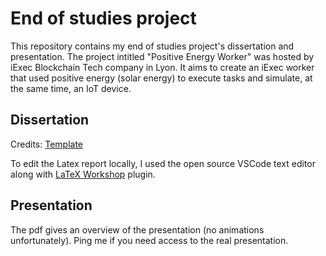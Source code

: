 # End of studies project

This repository contains my end of studies project's dissertation and presentation. The project intitled "Positive Energy Worker" was hosted
by iExec Blockchain Tech company in Lyon. It aims to create an iExec worker that used positive energy (solar energy) to execute tasks and simulate,
at the same time, an IoT device.


## Dissertation
Credits: [Template](https://www.overleaf.com/latex/templates/phd-thesis-template-for-cambridge-university-engineering-department-cued-latex-xelatex-and-lualatex-support-v2-dot-1/kgfqybfnqkdf#.W3vQSNj7RTY)

To edit the Latex report locally, I used the open source VSCode text editor along with [LaTeX Workshop](https://marketplace.visualstudio.com/items?itemName=James-Yu.latex-workshop) plugin.


## Presentation
The pdf gives an overview of the presentation (no animations unfortunately). Ping me if you need access to the real presentation.